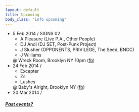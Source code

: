 ```yaml
---
layout: default
title: Upcoming 
body_class: "info upcoming"
---
```

<ul class="classed root">

  <li class="dj">5 Feb 2014 /
    SIGNS 02
    <ul>
      <li>A Pleasure  (Live P.A., Other People)</>
      <li>DJ Andi (DJ SET, Post-Punk Project)</>
      <li>J Slusher (OPPONENTS, PRIVILEGE, The Seed, BNCC)</li>
      <li class="more">J Williams</li>
    </ul>
    @ Wreck Room, Brooklyn NY 10pm 
    (<a href="https://www.facebook.com/events/235507973287508/">fb</a>)
  </li>

  <li class="dj">24 Feb 2014 /
    <ul>
      <li>Excepter</li>
      <li>Zs</li>
      <li>Lushes </li>
    </ul>
    @ Baby's Alright, Brooklyn NY
    (<a href="https://www.facebook.com/events/671838889539573/">fb</a>)
  </li>

  <li class="tba">20 Mar 2014 /
  </li>

</ul>

<h5><a href="chronology.html">Past events?</a></h5>
